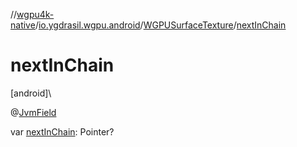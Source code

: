 //[wgpu4k-native](../../../index.md)/[io.ygdrasil.wgpu.android](../index.md)/[WGPUSurfaceTexture](index.md)/[nextInChain](next-in-chain.md)

# nextInChain

[android]\

@[JvmField](https://kotlinlang.org/api/core/kotlin-stdlib/kotlin.jvm/-jvm-field/index.html)

var [nextInChain](next-in-chain.md): Pointer?